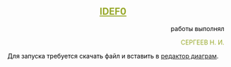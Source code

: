 <h2 style="text-align: center;"><span style="text-decoration: underline;"><strong><span style="color: #97a82a; text-decoration: underline;">IDEF0</span></strong></span></h2>
<p style="text-align: right;"><span style="color: #000;">работы выполнял </span></p>
<p style="text-align: right;"><span style="color: #97a82a;">СЕРГЕЕВ Н. И.</span></p>
<p style="text-align: center;"><span style="text-align: center; color: #0000ff;"><span style="color: #000;">Для запуска требуется скачать файл и вставить в <a href="https://app.diagrams.net" target="_blank" rel="noopener">редактор диаграм</a>.</span></span></p>
<p style="text-align: center;"><span style="color: #000;"></span></p>
